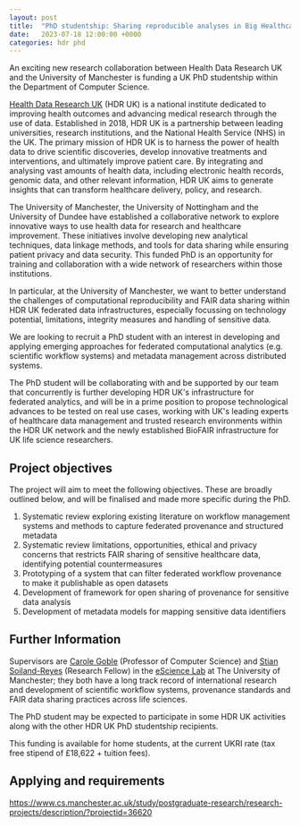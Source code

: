 ```yaml
---
layout: post
title:  "PhD studentship: Sharing reproducible analyses in Big Healthcare Data Infrastructures"
date:   2023-07-18 12:00:00 +0000
categories: hdr phd
---
```


An exciting new research collaboration between Health Data Research UK and the University of Manchester is funding a UK PhD studentship within the Department of Computer Science. 

[Health Data Research UK](https://www.hdruk.ac.uk/) (HDR UK) is a national institute dedicated to improving health outcomes and advancing medical research through the use of data. Established in 2018, HDR UK is a partnership between leading universities, research institutions, and the National Health Service (NHS) in the UK. The primary mission of HDR UK is to harness the power of health data to drive scientific discoveries, develop innovative treatments and interventions, and ultimately improve patient care. By integrating and analysing vast amounts of health data, including electronic health records, genomic data, and other relevant information, HDR UK aims to generate insights that can transform healthcare delivery, policy, and research.

The University of Manchester, the University of Nottingham and the University of Dundee have established a collaborative network to explore innovative ways to use health data for research and healthcare improvement. These initiatives involve developing new analytical techniques, data linkage methods, and tools for data sharing while ensuring patient privacy and data security. This funded PhD is an opportunity for training and collaboration with a wide network of researchers within those institutions.

In particular, at the University of Manchester, we want to better understand the challenges of computational reproducibility and FAIR data sharing within HDR UK federated data infrastructures, especially focussing on technology potential, limitations, integrity measures and handling of sensitive data. 

We are looking to recruit a PhD student with an interest in developing and applying emerging approaches for federated computational analytics (e.g. scientific workflow systems) and metadata management across distributed systems. 

The PhD student will be collaborating with and be supported by our team that concurrently is further developing HDR UK's infrastructure for federated analytics, and will be in a prime position to propose technological advances to be tested on real use cases, working with UK's leading experts of healthcare data management and trusted research environments within the HDR UK network and the newly established BioFAIR infrastructure for UK life science researchers.


## Project objectives

The project will aim to meet the following objectives. These are broadly outlined below, and will be finalised and made more specific during the PhD.

1) Systematic review exploring existing literature on workflow management systems and methods to capture federated provenance and structured metadata
2) Systematic review limitations, opportunities, ethical and privacy concerns that restricts FAIR sharing of sensitive healthcare data, identifying potential countermeasures
3) Prototyping of a system that can filter federated workflow provenance to make it publishable as open datasets
4) Development of framework for open sharing of provenance for sensitive data analysis
5) Development of metadata models for mapping sensitive data identifiers 

## Further Information

Supervisors are [Carole Goble](https://research.manchester.ac.uk/en/persons/carole.goble) (Professor of Computer Science) and [Stian Soiland-Reyes](https://research.manchester.ac.uk/en/persons/soiland-reyes) (Research Fellow) in the [eScience Lab](https://esciencelab.org.uk/) at The University of Manchester; they both have a long track record of international research and development of scientific workflow systems, provenance standards and FAIR data sharing practices across life sciences.

The PhD student may be expected to participate in some HDR UK activities along with the other HDR UK PhD studentship recipients.

This funding is available for home students, at the current UKRI rate (tax free stipend of £18,622 + tuition fees). 

## Applying and requirements

<https://www.cs.manchester.ac.uk/study/postgraduate-research/research-projects/description/?projectid=36620>

